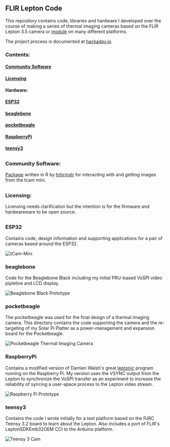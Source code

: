 ## FLIR Lepton Code

This repository contains code, libraries and hardware I developed over the course of making a series of thermal imaging cameras based on the FLIR Lepton 3.5 camera or [module](https://store.groupgets.com/collections/flir-lepton-accessories/products/flir-lepton-breakout-board) on many different platforms.

The project process is documented at [hackaday.io](https://hackaday.io/project/159615-lepton-35-thermal-imaging-camera).

### Contents:
#### [Community Software](#community-software)
#### [Licensing](#licensing)
#### Hardware:
#### [ESP32](#esp32)
#### [beaglebone](#beaglebone)
#### [pocketbeagle](#pocketbeagle)
#### [RaspberryPi](#raspberrypi)
#### [teensy3](#teensy3)

##

### Community Software:
[Package](https://github.com/hrbrmstr/tcam) written in R by [hrbrmstr](https://github.com/hrbrmstr) for interacting with and getting images from the tcam mini.

##

### Licensing:
Licensing needs clarification but the intention is for the firmware and hardwareware to be open source.

##

### ESP32
Contains code, design information and supporting applications for a pair of cameras based around the ESP32.

![tCam-Mini](ESP32/pictures/tcam_app_candle.png) 


### beaglebone
Code for the Beaglebone Black including my initial PRU-based VoSPI video pipleline and LCD display.

![Beaglebone Black Prototype](beaglebone/pictures/pru_rpmsg_fb.png)


### pocketbeagle
The pocketbeagle was used for the final design of a thermal imaging camera.  This directory contains the code supporting the camera and the re-targeting of my Solar Pi Platter as a power-management and expansion board for the Pocketbeagle.

![Pocketbeagle Thermal Imaging Camera](pocketbeagle/pictures/boxy_pb_camera.png)


### RaspberryPi
Contains a modified version of Damien Walsh's great [leptonic](https://github.com/themainframe/leptonic) program running on the Raspberry Pi.  My version uses the VSYNC output from the Lepton to synchronize the VoSPI transfer as an experiment to increase the reliability of syncing a user-space process to the Lepton video stream.

![Raspberry Pi Prototype](raspberrypi/pictures/pi_lepton.png)


### teensy3
Contains the code I wrote initially for a test platform based on the PJRC Teensy 3.2 board to learn about the Lepton.  Also includes a port of FLIR's LeptonSDKEmb32OEM CCI to the Arduino platform.

![Teensy 3 Cam](teensy3/pictures/display_pi_rainbow.png)
